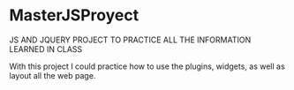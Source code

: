 # MasterJSProyect

JS AND JQUERY PROJECT TO PRACTICE ALL THE INFORMATION LEARNED IN CLASS

With this project I could practice how to use the plugins, widgets, as well as layout all the web page.
